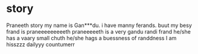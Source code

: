 # story
Praneeth story
my name is Gan***du.
i have manny ferands.
buut my besy frand is praneeeeeeeeeth
praneeeeeth is a very gandu randi frand
he/she  has a vaary small chuth
he/she hags a buessness of randdness
I am hisszzz   dailyyy countumerr  
